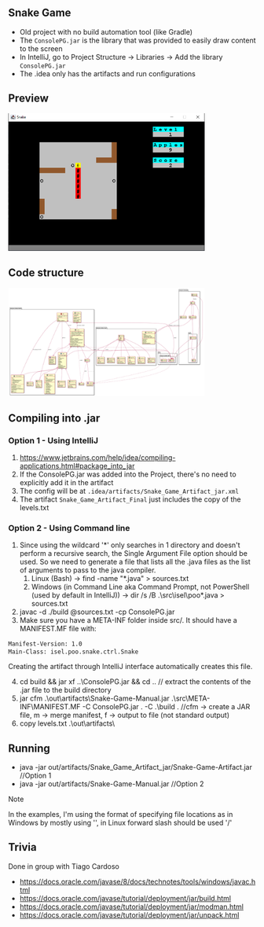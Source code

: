## Snake Game
- Old project with no build automation tool (like Gradle)
- The `ConsolePG.jar` is the library that was provided to  easily draw content to the screen
- In IntelliJ, go to Project Structure -> Libraries -> Add the library `ConsolePG.jar`
- The .idea only has the artifacts and run configurations
## Preview
<img src="preview.png" style="max-width: 400px"></img>

## Code structure
<img src="model.png" style="max-width: 400px"></img>

## Compiling into .jar
### Option 1 - Using IntelliJ
1. https://www.jetbrains.com/help/idea/compiling-applications.html#package_into_jar
2. If the ConsolePG.jar was added into the Project, there's no need to explicitly add it in the artifact
3. The config will be at `.idea/artifacts/Snake_Game_Artifact_jar.xml`
4. The artifact `Snake_Game_Artifact_Final` just includes the copy of the levels.txt

### Option 2 - Using Command line
1. Since using the wildcard '*' only searches in 1 directory and doesn't perform a recursive search, the Single Argument File option should be used. So we need to generate a file that lists all the .java files as the list of arguments to pass to the java compiler.
   1. Linux (Bash) -> find -name "*.java" > sources.txt
   2. Windows (in Command Line aka Command Prompt, not PowerShell (used by default in IntelliJ)) -> dir /s /B .\src\isel\poo\*.java > sources.txt
2. javac -d ./build @sources.txt -cp ConsolePG.jar
3. Make sure you have a META-INF folder inside src/. It should have a MANIFEST.MF file with:
```
Manifest-Version: 1.0
Main-Class: isel.poo.snake.ctrl.Snake
```
Creating the artifact through IntelliJ interface automatically creates this file.

4. cd build && jar xf ..\ConsolePG.jar && cd .. // extract the contents of the .jar file to the build directory
5. jar cfm .\out\artifacts\Snake-Game-Manual.jar .\src\META-INF\MANIFEST.MF -C ConsolePG.jar . -C .\build . //cfm -> create a JAR file, m -> merge manifest, f -> output to file (not standard output)
6. copy levels.txt .\out\artifacts\

## Running
- java -jar out/artifacts/Snake_Game_Artifact_jar/Snake-Game-Artifact.jar //Option 1
- java -jar out/artifacts/Snake-Game-Manual.jar //Option 2

> [!NOTE]
> In the examples, I'm using the format of specifying file locations as in Windows by mostly using '\', in Linux forward slash should be used '/' 
## Trivia
Done in group with Tiago Cardoso
- https://docs.oracle.com/javase/8/docs/technotes/tools/windows/javac.html
- https://docs.oracle.com/javase/tutorial/deployment/jar/build.html
- https://docs.oracle.com/javase/tutorial/deployment/jar/modman.html
- https://docs.oracle.com/javase/tutorial/deployment/jar/unpack.html